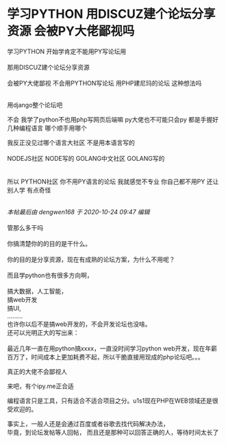 # 学习PYTHON 用DISCUZ建个论坛分享资源 会被PY大佬鄙视吗


学习PYTHON 开始学肯定不能用PY写论坛用<br />
<br />
那用DISCUZ建个论坛分享资源<br />
<br />
会被PY大佬鄙视 不会用PYTHON写论坛 用PHP建尼玛的论坛 这种想法吗<img src="static/image/smiley/default/mad.gif" smilieid="11" border="0" alt="" /> <br />
<br />


用django整个论坛吧

不会 我学了python不也用php写网页后端嘛 py大佬也不可能只会py 都是手握好几种编程语言 哪个顺手用哪个

我反正没见过哪个语言大社区 不是用本语言写的<br />
<br />
NODEJS社区 NODE写的 GOLANG中文社区 GOLANG写的 <br />
<br />
<br />
所以 PYTHON社区 你不用PY语言的论坛 我就感觉不专业 你自己都不用PY 还让别人学 有点奇怪<br />
<br />


<i class="pstatus"> 本帖最后由 dengwen168 于 2020-10-24 09:47 编辑 </i><br />
<br />
管那么多干吗<br />
<br />
你搞清楚你的的目的是干什么。<br />
<br />
你的目的是分享资源，现在有成熟的论坛方案，为什么不用呢？<br />
<br />
而且学python也有很多方向啊，<br />
<br />
搞大数据，人工智能，<br />
搞web开发<br />
搞UI,<br />
.........<br />
也许你以后不是搞web开发的，不会开发论坛也没啥。<br />
还可以光明正大的写出来：<br />
<br />
最近几年一直在用python搞xxxx，一直没时间学习python web开发，现在年薪百万了，时间成本上更加耗费不起，所以干脆直接用现成的php论坛吧。。。<img src="static/image/smiley/default/lol.gif" smilieid="12" border="0" alt="" /><br />


真正的大佬不会鄙视人

来吧，有个ipy.me正合适

编程语言只是工具，只有适合不适合项目之分。u1s1现在PHP在WEB领域还是很受欢迎的。<img id="aimg_c9Lfn" onclick="zoom(this, this.src, 0, 0, 0)" class="zoom" src="https://cdn.jsdelivr.net/gh/hishis/forum-master/public/images/patch.gif" onmouseover="img_onmouseoverfunc(this)" onload="thumbImg(this)" border="0" alt="" />

事实上，一般人还是会通过百度或者谷歌去找代码解决办法，<br />
毕竟，到论坛发帖等人回帖， 而且还是那种可以回答正确的人，等待时间太长了
